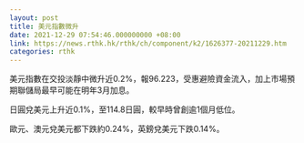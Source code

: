 ```yaml
---
layout: post
title: 美元指數微升
date: 2021-12-29 07:54:46.000000000 +08:00
link: https://news.rthk.hk/rthk/ch/component/k2/1626377-20211229.htm
categories: rthk
---
```


美元指數在交投淡靜中微升近0.2%，報96.223，受惠避險資金流入，加上市場預期聯儲局最早可能在明年3月加息。

日圓兌美元上升近0.1%，至114.8日圓，較早時曾創逾1個月低位。

歐元、澳元兌美元都下跌約0.24%，英鎊兌美元下跌0.14%。
